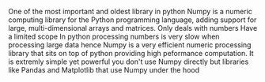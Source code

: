 One of the most important and oldest library in python
Numpy is a numeric computing library for the Python programming language, adding support for large, multi-dimensional arrays and matrices.
    Only deals with numbers
Have a limited scope
In python processing numbers is very slow when processing large data
    hence Numpy is a very efficient numeric processing library that sits on top of python providing high peformance computation.
It is extremly simple yet powerful
you don't use Numpy directly but libraries like Pandas and Matplotlib that use Numpy under the hood